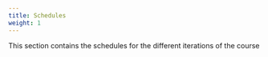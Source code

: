 ```yaml
---
title: Schedules
weight: 1
---
```


This section contains the schedules for the different iterations of the course


